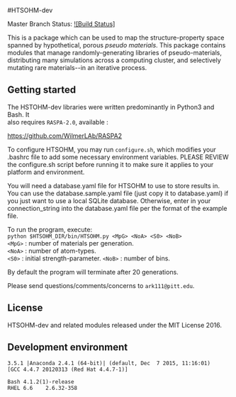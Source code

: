 #HTSOHM-dev

Master Branch Status: [![Build Status]](https://travis-ci.org/paulboone/HTSOHM-dev.svg?branch=master)

This is a package which can be used to map the structure-property space   
spanned by hypothetical, porous <i>pseudo materials</i>. This package contains   
modules that manage randomly-generating libraries of pseudo-materials,   
distributing many simulations across a computing cluster, and selectively   
mutating rare materials--in an iterative process.

## Getting started

The HSTOHM-dev libraries were written predominantly in Python3 and Bash. It   
also requires `RASPA-2.0`, available :   

https://github.com/WilmerLAb/RASPA2

To configure HTSOHM, you may run `configure.sh`, which modifies your .bashrc
file to add some necessary environment variables. PLEASE REVIEW the configure.sh
script before running it to make sure it applies to your platform and
environment.

You will need a database.yaml file for HTSOHM to use to store results in. You
can use the database.sample.yaml file (just copy it to database.yaml) if you
just want to use a local SQLite database. Otherwise, enter in your
connection_string into the database.yaml file per the format of the example
file.

To run the program, execute:    
  `python $HTSOHM_DIR/bin/HTSOHM.py <MpG> <NoA> <S0> <NoB>`    
`<MpG>` : number of materials per generation.   
`<NoA>` : number of atom-types.   
`<S0>`  : initial strength-parameter.
`<NoB>` : number of bins.

By default the program will terminate after 20 generations.   

Please send questions/comments/concerns to `ark111@pitt.edu`.

## License

HTSOHM-dev and related modules released under the MIT License 2016.

## Development environment

```
3.5.1 |Anaconda 2.4.1 (64-bit)| (default, Dec  7 2015, 11:16:01)
[GCC 4.4.7 20120313 (Red Hat 4.4.7-1)]

Bash 4.1.2(1)-release
RHEL 6.6	2.6.32-358
```

